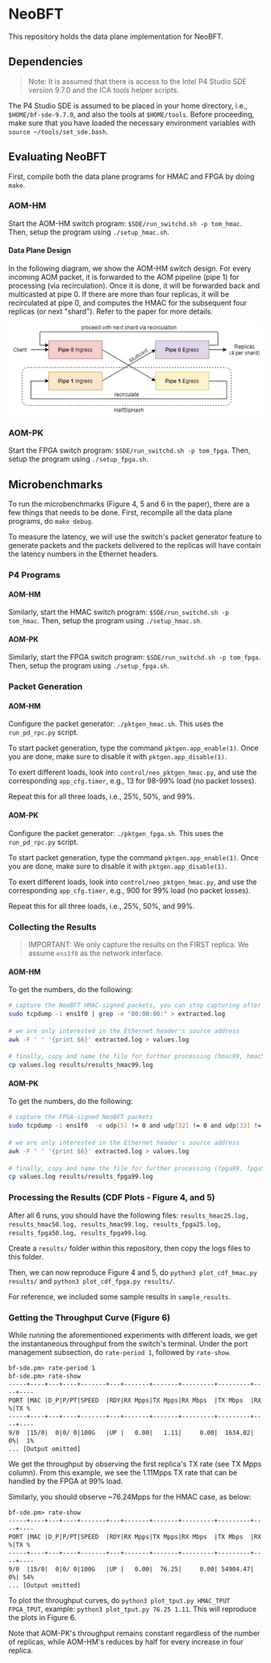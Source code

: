 # NeoBFT

This repository holds the data plane implementation for NeoBFT.

## Dependencies

> Note: It is assumed that there is access to the Intel P4 Studio SDE version 9.7.0 and the ICA tools helper scripts.

The P4 Studio SDE is assumed to be placed in your home directory, i.e., `$HOME/bf-sde-9.7.0`, and also the tools at `$HOME/tools`.
Before proceeding, make sure that you have loaded the necessary environment variables with `source ~/tools/set_sde.bash`.

## Evaluating NeoBFT
First, compile both the data plane programs for HMAC and FPGA by doing `make`.

### AOM-HM
Start the AOM-HM switch program: `$SDE/run_switchd.sh -p tom_hmac`.
Then, setup the program using `./setup_hmac.sh`.

#### Data Plane Design
In the following diagram, we show the AOM-HM switch design.
For every incoming AOM packet, it is forwarded to the AOM pipeline (pipe 1) for processing (via recirculation).
Once it is done, it will be forwarded back and multicasted at pipe 0.
If there are more than four replicas, it will be recirculated at pipe 0, and computes the HMAC for the subsequent four replicas (or next "shard").
Refer to the paper for more details.

![image](figures/tomHMAC.jpg)

### AOM-PK
Start the FPGA switch program: `$SDE/run_switchd.sh -p tom_fpga`.
Then, setup the program using `./setup_fpga.sh`.


## Microbenchmarks
To run the microbenchmarks (Figure 4, 5 and 6 in the paper), there are a few things that needs to be done.
First, recompile all the data plane programs, do `make debug`.

To measure the latency, we will use the switch's packet generator feature to generate packets and the packets delivered to the replicas will have contain the latency numbers in the Ethernet headers.

### P4 Programs
#### AOM-HM
Similarly, start the HMAC switch program: `$SDE/run_switchd.sh -p tom_hmac`.
Then, setup the program using `./setup_hmac.sh`.

#### AOM-PK
Similarly, start the FPGA switch program: `$SDE/run_switchd.sh -p tom_fpga`.
Then, setup the program using `./setup_fpga.sh`.

### Packet Generation
#### AOM-HM
Configure the packet generator: `./pktgen_hmac.sh`.
This uses the `run_pd_rpc.py` script.

To start packet generation, type the command `pktgen.app_enable(1)`.
Once you are done, make sure to disable it with `pktgen.app_disable(1)`.

To exert different loads, look into `control/neo_pktgen_hmac.py`, and use the corresponding `app_cfg.timer`, e.g., 13 for 98-99% load (no packet losses).

Repeat this for all three loads, i.e., 25%, 50%, and 99%.

#### AOM-PK
Configure the packet generator: `./pktgen_fpga.sh`.
This uses the `run_pd_rpc.py` script.

To start packet generation, type the command `pktgen.app_enable(1)`.
Once you are done, make sure to disable it with `pktgen.app_disable(1)`.

To exert different loads, look into `control/neo_pktgen_hmac.py`, and use the corresponding `app_cfg.timer`, e.g., 900 for 99% load (no packet losses).

Repeat this for all three loads, i.e., 25%, 50%, and 99%.

### Collecting the Results
> IMPORTANT: We only capture the results on the FIRST replica.
We assume `ens1f0` as the network interface.

#### AOM-HM
To get the numbers, do the following:
```bash
# capture the NeoBFT HMAC-signed packets, you can stop capturing after 10 seconds
sudo tcpdump -i ens1f0 | grep -e "00:00:00:" > extracted.log

# we are only interested in the Ethernet header's source address
awk -F ' ' '{print $6}' extracted.log > values.log

# finally, copy and name the file for further processing (hmac99, hmac50, hmac25)
cp values.log results/results_hmac99.log
```

#### AOM-PK
To get the numbers, do the following:
```bash
# capture the FPGA-signed NeoBFT packets
sudo tcpdump -i ens1f0  -e udp[5] != 0 and udp[32] != 0 and udp[33] != 0  > extracted.log

# we are only interested in the Ethernet header's source address
awk -F ' ' '{print $6}' extracted.log > values.log

# finally, copy and name the file for further processing (fpga99, fpga50, fpga25)
cp values.log results/results_fpga99.log
```

### Processing the Results (CDF Plots - Figure 4, and 5)
After all 6 runs, you should have the following files: `results_hmac25.log, results_hmac50.log, results_hmac99.log, results_fpga25.log, results_fpga50.log, results_fpga99.log`.

Create a `results/` folder within this repository, then copy the logs files to this folder.

Then, we can now reproduce Figure 4 and 5, do `python3 plot_cdf_hmac.py results/` and `python3 plot_cdf_fpga.py results/`.

For reference, we included some sample results in `sample_results`.


### Getting the Throughput Curve (Figure 6)
While running the aforementioned experiments with different loads, we get the instantaneous throughput from the switch's terminal.
Under the port management subsection, do `rate-period 1`, followed by `rate-show`.

```
bf-sde.pm> rate-period 1
bf-sde.pm> rate-show
-----+----+---+----+-------+---+-------+-------+---------+---------+----+----
PORT |MAC |D_P|P/PT|SPEED  |RDY|RX Mpps|TX Mpps|RX Mbps  |TX Mbps  |RX %|TX %
-----+----+---+----+-------+---+-------+-------+---------+---------+----+----
9/0  |15/0|  0|0/ 0|100G   |UP |   0.00|   1.11|     0.00|  1634.02|  0%|  1%
... [Output omitted]
```

We get the throughput by observing the first replica's TX rate (see TX Mpps column).
From this example, we see the 1.11Mpps TX rate that can be handled by the FPGA at 99% load.

Similarly, you should observe ~76.24Mpps for the HMAC case, as below:
```
bf-sde.pm> rate-show
-----+----+---+----+-------+---+-------+-------+---------+---------+----+----
PORT |MAC |D_P|P/PT|SPEED  |RDY|RX Mpps|TX Mpps|RX Mbps  |TX Mbps  |RX %|TX %
-----+----+---+----+-------+---+-------+-------+---------+---------+----+----
9/0  |15/0|  0|0/ 0|100G   |UP |   0.00|  76.25|     0.00| 54904.47|  0%| 54%
... [Output omitted]
```

To plot the throughput curves, do `python3 plot_tput.py HMAC_TPUT FPGA_TPUT`, example: `python3 plot_tput.py 76.25 1.11`.
This will reproduce the plots in Figure 6.

Note that AOM-PK's throughput remains constant regardless of the number of replicas, while AOM-HM's reduces by half for every increase in four replica.


